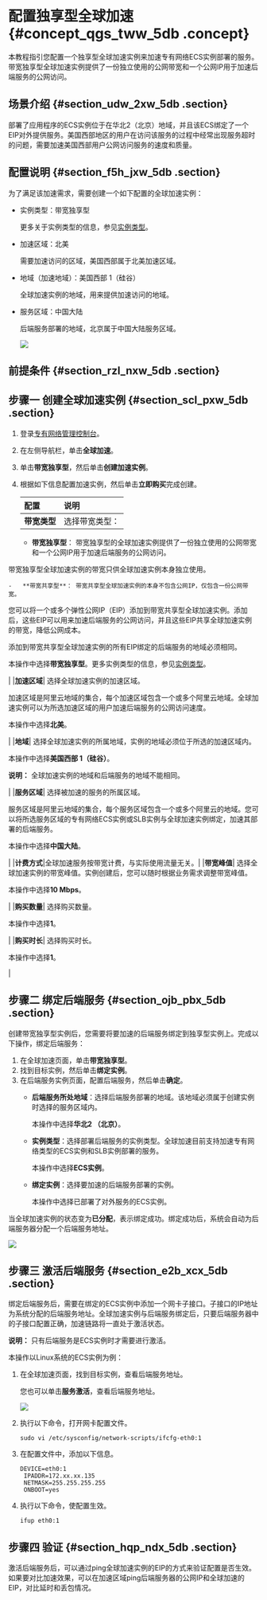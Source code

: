 # 配置独享型全球加速 {#concept_qgs_tww_5db .concept}

本教程指引您配置一个独享型全球加速实例来加速专有网络ECS实例部署的服务。带宽独享型全球加速实例提供了一份独立使用的公网带宽和一个公网IP用于加速后端服务的公网访问。

## 场景介绍 {#section_udw_2xw_5db .section}

部署了应用程序的ECS实例位于在华北2（北京）地域，并且该ECS绑定了一个EIP对外提供服务。美国西部地区的用户在访问该服务的过程中经常出现服务超时的问题，需要加速美国西部用户公网访问服务的速度和质量。

## 配置说明 {#section_f5h_jxw_5db .section}

为了满足该加速需求，需要创建一个如下配置的全球加速实例：

-   实例类型：带宽独享型

    更多关于实例类型的信息，参见[实例类型](../../../../intl.zh-CN/用户指南/实例类型.md#)。

-   加速区域：北美

    需要加速访问的区域，美国西部属于北美加速区域。

-   地域（加速地域）：美国西部 1（硅谷）

    全球加速实例的地域，用来提供加速访问的地域。

-   服务区域：中国大陆

    后端服务部署的地域，北京属于中国大陆服务区域。

    ![](http://static-aliyun-doc.oss-cn-hangzhou.aliyuncs.com/assets/img/12632/15344224591372_zh-CN.png)


## 前提条件 {#section_rzl_nxw_5db .section}


## 步骤一 创建全球加速实例 {#section_scl_pxw_5db .section}

1.  登录[专有网络管理控制台](https://vpcnext.console.aliyun.com)。
2.  在左侧导航栏，单击**全球加速**。
3.  单击**带宽独享型**，然后单击**创建加速实例**。
4.  根据如下信息配置加速实例，然后单击**立即购买**完成创建。

    |配置|说明|
    |:-|:-|
    |**带宽类型**| 选择带宽类型：

    -   **带宽独享型**： 带宽独享型的全球加速实例提供了一份独立使用的公网带宽和一个公网IP用于加速后端服务的公网访问。

带宽独享型全球加速实例的带宽只供全球加速实例本身独立使用。

    -   **带宽共享型**： 带宽共享型全球加速实例的本身不包含公网IP，仅包含一份公网带宽。

您可以将一个或多个弹性公网IP（EIP）添加到带宽共享型全球加速实例。添加后，这些EIP可以用来加速后端服务的公网访问，并且这些EIP共享全球加速实例的带宽，降低公网成本。

添加到带宽共享型全球加速实例的所有EIP绑定的后端服务的地域必须相同。

 本操作中选择**带宽独享型**。更多实例类型的信息，参见[实例类型](../../../../intl.zh-CN/用户指南/实例类型.md#)。

 |
    |**加速区域**| 选择全球加速实例的加速区域。

 加速区域是阿里云地域的集合，每个加速区域包含一个或多个阿里云地域。全球加速实例可以为所选加速区域的用户加速后端服务的公网访问速度。

 本操作中选择**北美**。

 |
    |**地域**| 选择全球加速实例的所属地域，实例的地域必须位于所选的加速区域内。

 本操作中选择**美国西部 1（硅谷）**。

 **说明：** 全球加速实例的地域和后端服务的地域不能相同。

 |
    |**服务区域**| 选择被加速的服务的所属区域。

 服务区域是阿里云地域的集合，每个服务区域包含一个或多个阿里云的地域。您可以将所选服务区域的专有网络ECS实例或SLB实例与全球加速实例绑定，加速其部署的后端服务。

 本操作中选择**中国大陆**。

 |
    |**计费方式**|全球加速服务按带宽计费，与实际使用流量无关。|
    |**带宽峰值**| 选择全球加速实例的带宽峰值。实例创建后，您可以随时根据业务需求调整带宽峰值。

 本操作中选择**10 Mbps**。

 |
    |**购买数量**| 选择购买数量。

 本操作中选择**1**。

 |
    |**购买时长**| 选择购买时长。

 本操作中选择**1**。

 |


## 步骤二 绑定后端服务 {#section_ojb_pbx_5db .section}

创建带宽独享型实例后，您需要将要加速的后端服务绑定到独享型实例上。完成以下操作，绑定后端服务：

1.  在全球加速页面，单击**带宽独享型**。
2.  找到目标实例，然后单击**绑定实例**。
3.  在后端服务实例页面，配置后端服务，然后单击**确定**。
    -   **后端服务所处地域**：选择后端服务部署的地域。该地域必须属于创建实例时选择的服务区域内。

        本操作中选择**华北2 （北京）**。

    -   **实例类型**：选择部署后端服务的实例类型。全球加速目前支持加速专有网络类型的ECS实例和SLB实例部署的服务。

        本操作中选择**ECS实例**。

    -   **绑定实例**：选择要加速的后端服务部署的实例。

        本操作中选择已部署了对外服务的ECS实例。


当全球加速实例的状态变为**已分配**，表示绑定成功。绑定成功后，系统会自动为后端服务器分配一个后端服务地址。

![](http://static-aliyun-doc.oss-cn-hangzhou.aliyuncs.com/assets/img/12632/15344224591391_zh-CN.png)

## 步骤三 激活后端服务 {#section_e2b_xcx_5db .section}

绑定后端服务后，需要在绑定的ECS实例中添加一个网卡子接口。子接口的IP地址为系统分配的后端服务地址。全球加速实例与后端服务绑定后，只要后端服务器中的子接口配置正确，加速链路将一直处于激活状态。

**说明：** 只有后端服务是ECS实例时才需要进行激活。

本操作以Linux系统的ECS实例为例：

1.  在全球加速页面，找到目标实例，查看后端服务地址。

    您也可以单击**服务激活**，查看后端服务地址。

    ![](http://static-aliyun-doc.oss-cn-hangzhou.aliyuncs.com/assets/img/12632/15344224591392_zh-CN.png)

2.  执行以下命令，打开网卡配置文件。

    ```
    sudo vi /etc/sysconfig/network-scripts/ifcfg-eth0:1
    ```

3.  在配置文件中，添加以下信息。

    ```
    DEVICE=eth0:1
     IPADDR=172.xx.xx.135
     NETMASK=255.255.255.255
     ONBOOT=yes
    ```

4.  执行以下命令，使配置生效。

    ```
    ifup eth0:1
    ```


## 步骤四 验证 {#section_hqp_ndx_5db .section}

激活后端服务后，可以通过ping全球加速实例的EIP的方式来验证配置是否生效。如果要对比加速效果，可以在加速区域ping后端服务器的公网IP和全球加速的EIP，对比延时和丢包情况。


